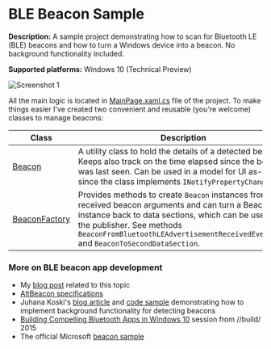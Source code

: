 BLE Beacon Sample
=================

**Description:** A sample project demonstrating how to scan for Bluetooth LE
(BLE) beacons and how to turn a Windows device into a beacon. No background
functionality included.

**Supported platforms:** Windows 10 (Technical Preview)

![Screenshot 1](https://raw.githubusercontent.com/tompaana/my-2-bits/master/BLEBeaconSample/Doc/Screenshot.png)

All the main logic is located in [MainPage.xaml.cs](https://github.com/tompaana/my-2-bits/blob/master/BLEBeaconSample/BLEBeaconSample/MainPage.xaml.cs)
file of the project. To make things easier I've created two convenient and
reusable (you're welcome) classes to manage beacons:

| Class | Description |
| ----- | ----------- |
| [Beacon](https://github.com/tompaana/my-2-bits/blob/master/BLEBeaconSample/BLEBeaconSample/Beacon.cs) | A utility class to hold the details of a detected beacon. Keeps also track on the time elapsed since the beacon was last seen. Can be used in a model for UI as-is, since the class implements `INotifyPropertyChanged`. |
| [BeaconFactory](https://github.com/tompaana/my-2-bits/blob/master/BLEBeaconSample/BLEBeaconSample/BeaconFactory.cs) | Provides methods to create `Beacon` instances from received beacon arguments and can turn a Beacon instance back to data sections, which can be used by the publisher. See methods `BeaconFromBluetoothLEAdvertisementReceivedEventArgs` and `BeaconToSecondDataSection`. |

### More on BLE beacon app development ###

* My [blog post](http://tomipaananen.azurewebsites.net/?p=111) related to this topic
* [AltBeacon specifications](https://github.com/AltBeacon/spec)
* Juhana Koski's [blog article](http://juhana.cloudapp.net/?p=89) and [code sample](https://github.com/juhanak/samples/tree/master/BeaconListener) demonstrating how to implement background functionality for detecting beacons
* [Building Compelling Bluetooth Apps in Windows 10](https://channel9.msdn.com/Events/Build/2015/3-739) session from //build/ 2015
* The official Microsoft [beacon sample](https://github.com/Microsoft/Windows-universal-samples/tree/master/bluetoothadvertisement)
